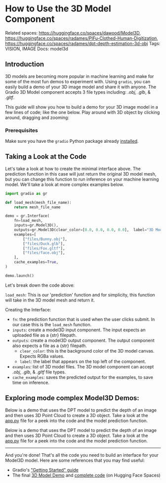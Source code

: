 # How to Use the 3D Model Component

Related spaces: https://huggingface.co/spaces/dawood/Model3D, https://huggingface.co/spaces/radames/PIFu-Clothed-Human-Digitization, https://huggingface.co/spaces/radames/dpt-depth-estimation-3d-obj
Tags: VISION, IMAGE
Docs: model3d

## Introduction

3D models are becoming more popular in machine learning and make for some of the most fun demos to experiment with. Using `gradio`, you can easily build a demo of your 3D image model and share it with anyone. The Gradio 3D Model component accepts 3 file types including: *.obj*, *.glb*, & *.gltf*.

This guide will show you how to build a demo for your 3D image model in a few lines of code; like the one below. Play around with 3D object by clicking around, dragging and zooming:

<gradio-app space="dawood/Model3D"> </gradio-app>

### Prerequisites

Make sure you have the `gradio` Python package already [installed](/getting_started).


## Taking a Look at the Code

Let's take a look at how to create the minimal interface above. The prediction function in this case will just return the original 3D model mesh, but you can change this function to run inference on your machine learning model. We'll take a look at more complex examples below.

```python
import gradio as gr

def load_mesh(mesh_file_name):
    return mesh_file_name

demo = gr.Interface(
    fn=load_mesh,
    inputs=gr.Model3D(),
    outputs=gr.Model3D(clear_color=[0.0, 0.0, 0.0, 0.0],  label="3D Model"),
    examples=[
        ["files/Bunny.obj"],
        ["files/Duck.glb"],
        ["files/Fox.gltf"],
        ["files/face.obj"],
    ],
    cache_examples=True,
)

demo.launch()
```

Let's break down the code above:

`load_mesh`: This is our 'prediction' function and for simplicity, this function will take in the 3D model mesh and return it.

Creating the Interface:

* `fn`: the prediction function that is used when the user clicks submit. In our case this is the `load_mesh` function.
* `inputs`: create a model3D input component. The input expects an uploaded file as a {str} filepath.
* `outputs`: create a model3D output component. The output component also expects a file as a {str} filepath.
  * `clear_color`: this is the background color of the 3D model canvas. Expects RGBa values.
  * `label`: the label that appears on the top left of the component.
* `examples`: list of 3D model files. The 3D model component can accept *.obj*, *.glb*, & *.gltf* file types.
* `cache_examples`: saves the predicted output for the examples, to save time on inference.


## Exploring mode complex Model3D Demos:

Below is a demo that uses the DPT model to predict the depth of an image and then uses 3D Point Cloud to create a 3D object. Take a look at the [app.py](https://huggingface.co/spaces/radames/dpt-depth-estimation-3d-obj/blob/main/app.py) file for a peek into the code and the model prediction function.

<gradio-app space="radames/PIFu-Clothed-Human-Digitization"> </gradio-app>

Below is a demo that uses the DPT model to predict the depth of an image and then uses 3D Point Cloud to create a 3D object. Take a look at the [app.py](https://huggingface.co/spaces/radames/dpt-depth-estimation-3d-obj/blob/main/app.py) file for a peek into the code and the model prediction function.

<gradio-app space="radames/dpt-depth-estimation-3d-obj"> </gradio-app>


----------

And you're done! That's all the code you need to build an interface for your Model3D model. Here are some references that you may find useful:

* Gradio's ["Getting Started" guide](https://gradio.app/getting_started/)
* The final [3D Model Demo](https://huggingface.co/spaces/dawood/Model3D) and [complete code](https://huggingface.co/spaces/dawood/Model3D/tree/main) (on Hugging Face Spaces)
